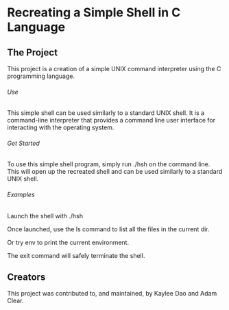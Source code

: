 # Recreating a Simple Shell in C Language

## The Project
This project is a creation of a simple UNIX command interpreter using
the C programming language.

###### Use
This simple shell can be used similarly to a standard UNIX shell.
It is a command-line interpreter that provides a command line user
interface for interacting with the operating system.

###### Get Started
To use this simple shell program, simply run ./hsh on the command line.
This will open up the recreated shell and can be used similarly to a
standard UNIX shell.

###### Examples
Launch the shell with ./hsh

Once launched, use the ls command to list all the files in the current dir.

Or try env to print the current environment.

The exit command will safely terminate the shell.

## Creators
This project was contributed to, and maintained, by Kaylee Dao and
Adam Clear.
